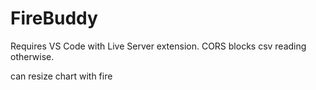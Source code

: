 # FireBuddy
Requires VS Code with Live Server extension. CORS blocks csv reading otherwise.

can resize chart with fire
